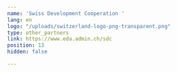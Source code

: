 ```yaml
---
name: 'Swiss Development Cooperation '
lang: en
logo: "/uploads/switzerland-logo-png-transparent.png"
type: other_partners
link: https://www.eda.admin.ch/sdc
position: 13
hidden: false

---
```

